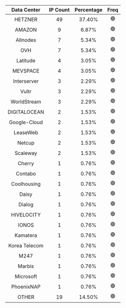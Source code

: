 | Data Center | IP Count | Percentage | Freq |
|:------------:|:--------:|:-----------:|:-----:|
| HETZNER | 49 | 37.40% | 🟢 |
| AMAZON | 9 | 6.87% | 🟢 |
| Allnodes | 7 | 5.34% | 🟢 |
| OVH | 7 | 5.34% | 🟢 |
| Latitude | 4 | 3.05% | 🟢 |
| MEVSPACE | 4 | 3.05% | 🟢 |
| Interserver | 3 | 2.29% | 🟢 |
| Vultr | 3 | 2.29% | 🟢 |
| WorldStream | 3 | 2.29% | 🟢 |
| DIGITALOCEAN | 2 | 1.53% | 🟢 |
| Google-Cloud | 2 | 1.53% | 🟢 |
| LeaseWeb | 2 | 1.53% | 🟢 |
| Netcup | 2 | 1.53% | 🟢 |
| Scaleway | 2 | 1.53% | 🟢 |
| Cherry | 1 | 0.76% | 🟢 |
| Contabo | 1 | 0.76% | 🟢 |
| Coolhousing | 1 | 0.76% | 🟢 |
| Daisy | 1 | 0.76% | 🟢 |
| Dialog | 1 | 0.76% | 🟢 |
| HIVELOCITY | 1 | 0.76% | 🟢 |
| IONOS | 1 | 0.76% | 🟢 |
| Kamatera | 1 | 0.76% | 🟢 |
| Korea Telecom | 1 | 0.76% | 🟢 |
| M247 | 1 | 0.76% | 🟢 |
| Marbis | 1 | 0.76% | 🟢 |
| Microsoft | 1 | 0.76% | 🟢 |
| PhoenixNAP | 1 | 0.76% | 🟢 |
| OTHER | 19 | 14.50% | 🟢 |